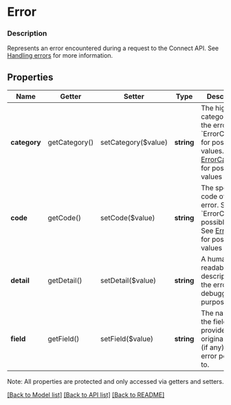 # Error

### Description

Represents an error encountered during a request to the Connect API.  See [Handling errors](#handlingerrors) for more information.

## Properties
Name | Getter | Setter | Type | Description | Notes
------------ | ------------- | ------------- | ------------- | ------------- | -------------
**category** | getCategory() | setCategory($value) | **string** | The high-level category for the error. See &#x60;ErrorCategory&#x60; for possible values. See [ErrorCategory](#type-errorcategory) for possible values | 
**code** | getCode() | setCode($value) | **string** | The specific code of the error. See &#x60;ErrorCode&#x60; for possible values See [ErrorCode](#type-errorcode) for possible values | 
**detail** | getDetail() | setDetail($value) | **string** | A human-readable description of the error for debugging purposes. | [optional] 
**field** | getField() | setField($value) | **string** | The name of the field provided in the original request (if any) that the error pertains to. | [optional] 

Note: All properties are protected and only accessed via getters and setters.

[[Back to Model list]](../../README.md#documentation-for-models) [[Back to API list]](../../README.md#documentation-for-api-endpoints) [[Back to README]](../../README.md)

